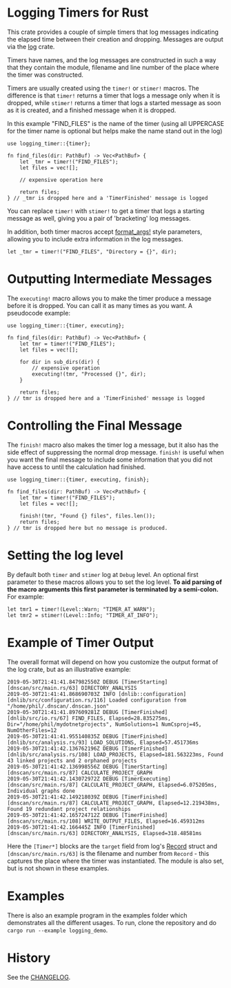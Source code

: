 # Logging Timers for Rust

This crate provides a couple of simple timers that log messages indicating the elapsed
time between their creation and dropping. Messages are output via the
[log](https://crates.io/crates/log) crate.

Timers have names, and the log messages are constructed in such a way that they contain
the module, filename and line number of the place where the timer was constructed.

Timers are usually created using the `timer!` or `stimer!` macros. The difference is
that `timer!` returns a timer that logs a message only when it is dropped, while `stimer!`
returns a timer that logs a started message as soon as it is created, and a finished
message when it is dropped.

In this example "FIND_FILES" is the name of the timer (using all UPPERCASE for the timer
name is optional but helps make the name stand out in the log)

```norun
use logging_timer::{timer};

fn find_files(dir: PathBuf) -> Vec<PathBuf> {
    let _tmr = timer!("FIND_FILES");
    let files = vec![];

    // expensive operation here

    return files;
} // _tmr is dropped here and a 'TimerFinished' message is logged
```

You can replace `timer!` with `stimer!` to get a timer that logs a starting message as
well, giving you a pair of 'bracketing' log messages.

In addition, both timer macros accept [format_args!](https://doc.rust-lang.org/std/macro.format_args.html)
style parameters, allowing you to include extra information in the log messages.

```norun
let _tmr = timer!("FIND_FILES", "Directory = {}", dir);
```

# Outputting Intermediate Messages

The `executing!` macro allows you to make the timer produce a message before it is dropped.
You can call it as many times as you want. A pseudocode example:

```norun
use logging_timer::{timer, executing};

fn find_files(dir: PathBuf) -> Vec<PathBuf> {
    let tmr = timer!("FIND_FILES");
    let files = vec![];

    for dir in sub_dirs(dir) {
        // expensive operation
        executing!(tmr, "Processed {}", dir);
    }

    return files;
} // tmr is dropped here and a 'TimerFinished' message is logged
```

# Controlling the Final Message

The `finish!` macro also makes the timer log a message, but it also has the side
effect of suppressing the normal drop message.  `finish!` is useful when you want the final
message to include some information that you did not have access to until the calculation had
finished.

```norun
use logging_timer::{timer, executing, finish};

fn find_files(dir: PathBuf) -> Vec<PathBuf> {
    let tmr = timer!("FIND_FILES");
    let files = vec![];

    finish!(tmr, "Found {} files", files.len());
    return files;
} // tmr is dropped here but no message is produced.
```

# Setting the log level

By default both `timer` and `stimer` log at `Debug` level. An optional first parameter to
these macros allows you to set the log level. **To aid parsing of the macro arguments this
first parameter is terminated by a semi-colon.** For example:

```norun
let tmr1 = timer!(Level::Warn; "TIMER_AT_WARN");
let tmr2 = stimer!(Level::Info; "TIMER_AT_INFO");
```
# Example of Timer Output

The overall format will depend on how you customize the output format of the log crate, but as an illustrative example:

```text
2019-05-30T21:41:41.847982550Z DEBUG [TimerStarting] [dnscan/src/main.rs/63] DIRECTORY_ANALYSIS
2019-05-30T21:41:41.868690703Z INFO [dnlib::configuration] [dnlib/src/configuration.rs/116] Loaded configuration from "/home/phil/.dnscan/.dnscan.json"
2019-05-30T21:41:41.897609281Z DEBUG [TimerFinished] [dnlib/src/io.rs/67] FIND_FILES, Elapsed=28.835275ms, Dir="/home/phil/mydotnetprojects", NumSolutions=1 NumCsproj=45, NumOtherFiles=12
2019-05-30T21:41:41.955140835Z DEBUG [TimerFinished] [dnlib/src/analysis.rs/93] LOAD_SOLUTIONS, Elapsed=57.451736ms
2019-05-30T21:41:42.136762196Z DEBUG [TimerFinished] [dnlib/src/analysis.rs/108] LOAD_PROJECTS, Elapsed=181.563223ms, Found 43 linked projects and 2 orphaned projects
2019-05-30T21:41:42.136998556Z DEBUG [TimerStarting] [dnscan/src/main.rs/87] CALCULATE_PROJECT_GRAPH
2019-05-30T21:41:42.143072972Z DEBUG [TimerExecuting] [dnscan/src/main.rs/87] CALCULATE_PROJECT_GRAPH, Elapsed=6.075205ms, Individual graphs done
2019-05-30T21:41:42.149218039Z DEBUG [TimerFinished] [dnscan/src/main.rs/87] CALCULATE_PROJECT_GRAPH, Elapsed=12.219438ms, Found 19 redundant project relationships
2019-05-30T21:41:42.165724712Z DEBUG [TimerFinished] [dnscan/src/main.rs/108] WRITE_OUTPUT_FILES, Elapsed=16.459312ms
2019-05-30T21:41:42.166445Z INFO [TimerFinished] [dnscan/src/main.rs/63] DIRECTORY_ANALYSIS, Elapsed=318.48581ms
```

Here the `[Timer*]` blocks are the `target` field from log's [Record](https://docs.rs/log/0.4.6/log/struct.Record.html)
struct and `[dnscan/src/main.rs/63]` is the filename and number from `Record` - this captures the place where the timer was
instantiated. The module is also set, but is not shown in these examples.

# Examples

There is also an example program in the examples folder which demonstrates all the
different usages. To run, clone the repository and do
`cargo run --example logging_demo`.

# History

See the [CHANGELOG](CHANGELOG.md).
